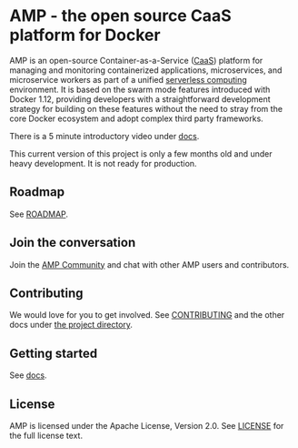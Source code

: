 # AMP - the open source CaaS platform for Docker

AMP is an open-source Container-as-a-Service ([CaaS](https://blog.docker.com/2016/02/containers-as-a-service-caas/))
platform for managing and monitoring containerized applications,  microservices, and microservice workers as part
of a unified [serverless computing](https://en.wikipedia.org/wiki/Serverless_computing) environment.
It is based on the swarm mode features introduced with Docker 1.12, providing developers with
a straightforward development strategy for building on these features without the need to stray from the
core Docker ecosystem and adopt complex third party frameworks.

There is a 5 minute introductory video under [docs](docs/).

This current version of this project is only a few months old and under heavy development. It is not
ready for production.

## Roadmap

See [ROADMAP](project/ROADMAP.md).

## Join the conversation

Join the [AMP Community](https://amp.mobilize.io) and chat with other AMP users and contributors.

## Contributing

We would love for you to get involved. See [CONTRIBUTING](project/CONTRIBUTING.md) and the other docs under [the project directory](project/).

## Getting started

See [docs](docs/).

## License

AMP is licensed under the Apache License, Version 2.0. See [LICENSE](https://github.com/appcelerator/amp/blob/master/LICENSE)
for the full license text.

